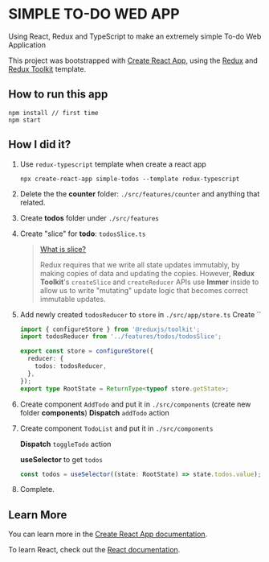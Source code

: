 # SIMPLE TO-DO WED APP

Using React, Redux and TypeScript to make an extremely simple To-do Web Application

This project was bootstrapped with [Create React App](https://github.com/facebook/create-react-app), using the [Redux](https://redux.js.org/) and [Redux Toolkit](https://redux-toolkit.js.org/) template.

## How to run this app

```shell
npm install // first time
npm start
```

## How I did it?

1. Use `redux-typescript` template when create a react app

   ```shell
   npx create-react-app simple-todos --template redux-typescript
   ```

2. Delete the the **counter** folder: `./src/features/counter` and anything that related.
3. Create **todos** folder under `./src/features`
4. Create "slice" for **todo**: `todosSlice.ts`

   > [What is slice?](https://redux-toolkit.js.org/tutorials/quick-start)
   >
   > Redux requires that we write all state updates immutably, by making copies of data and updating the copies. However, **Redux Toolkit**'s `createSlice` and `createReducer` APIs use **Immer** inside to allow us to write "mutating" update logic that becomes correct immutable updates.

5. Add newly created `todosReducer` to `store` in `./src/app/store.ts`
   Create ``

   ```typescript
   import { configureStore } from '@reduxjs/toolkit';
   import todosReducer from '../features/todos/todosSlice';

   export const store = configureStore({
     reducer: {
       todos: todosReducer,
     },
   });
   export type RootState = ReturnType<typeof store.getState>;
   ```

6. Create component `AddTodo` and put it in `./src/components` (create new folder **components**)
   **Dispatch** `addTodo` action

7. Create component `TodoList` and put it in `./src/components`

   **Dispatch** `toggleTodo` action

   **useSelector** to get `todos`

   ```typescript
   const todos = useSelector((state: RootState) => state.todos.value);
   ```

8. Complete.

## Learn More

You can learn more in the [Create React App documentation](https://facebook.github.io/create-react-app/docs/getting-started).

To learn React, check out the [React documentation](https://reactjs.org/).
